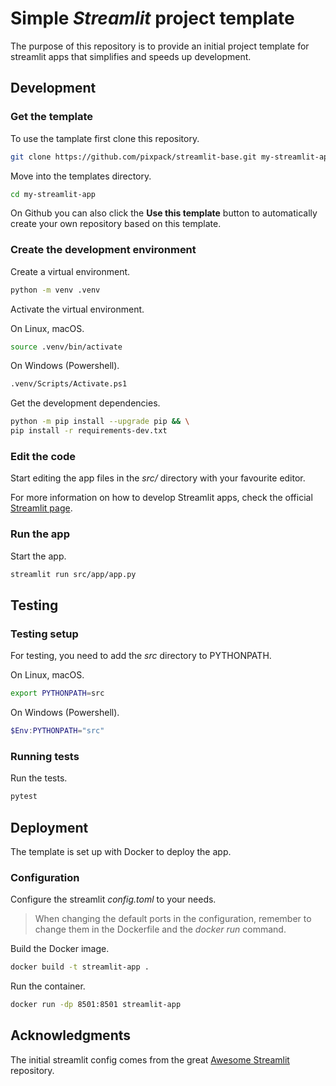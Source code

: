 # Simple *Streamlit* project template

The purpose of this repository is to provide an initial project template for
streamlit apps that simplifies and speeds up development.

## Development

### Get the template

To use the tamplate first clone this repository.

```bash
git clone https://github.com/pixpack/streamlit-base.git my-streamlit-app
```

Move into the templates directory.

```bash
cd my-streamlit-app
```

On Github you can also click the **Use this template** button to automatically create
your own repository based on this template.

### Create the development environment

Create a virtual environment.

```bash
python -m venv .venv
```

Activate the virtual environment.

On Linux, macOS.

```bash
source .venv/bin/activate
```

On Windows (Powershell).

```bash
.venv/Scripts/Activate.ps1
```

Get the development dependencies.

```bash
python -m pip install --upgrade pip && \
pip install -r requirements-dev.txt
```

### Edit the code

Start editing the app files in the *src/* directory with your favourite editor.

For more information on how to develop Streamlit apps, check the official [Streamlit page](https://streamlit.io/).

### Run the app

Start the app.

```bash
streamlit run src/app/app.py
```

## Testing

### Testing setup

For testing, you need to add the *src* directory to PYTHONPATH.

On Linux, macOS.

```bash
export PYTHONPATH=src
```

On Windows (Powershell).

```powershell
$Env:PYTHONPATH="src"
```

### Running tests

Run the tests.

```bash
pytest
```

## Deployment

The template is set up with Docker to deploy the app.

### Configuration

Configure the streamlit *config.toml* to your needs.
> When changing the default ports in the configuration, remember to change
> them in the Dockerfile and the *docker run* command.

Build the Docker image.

```bash
docker build -t streamlit-app .
```

Run the container.

```bash
docker run -dp 8501:8501 streamlit-app
```

## Acknowledgments

The initial streamlit config comes from the great
[Awesome Streamlit](https://github.com/MarcSkovMadsen/awesome-streamlit)
repository.
